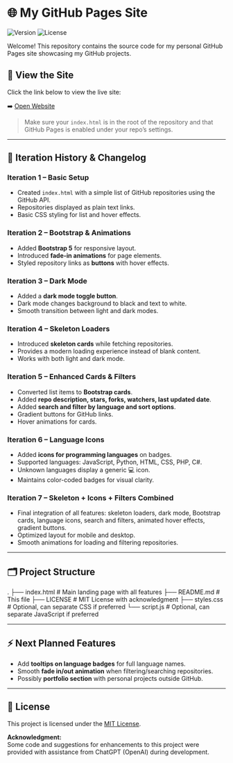 # 🌐 My GitHub Pages Site

![Version](https://img.shields.io/badge/version-7.0-blue?style=flat-square) ![License](https://img.shields.io/badge/license-MIT-green?style=flat-square)

Welcome! This repository contains the source code for my personal GitHub Pages site showcasing my GitHub projects.

## 🔗 View the Site

Click the link below to view the live site:

➡️ [Open Website](https://thingumicu.github.io/)

> Make sure your `index.html` is in the root of the repository and that GitHub Pages is enabled under your repo’s settings.

---

## 📝 Iteration History & Changelog

### Iteration 1 – Basic Setup
- Created `index.html` with a simple list of GitHub repositories using the GitHub API.
- Repositories displayed as plain text links.
- Basic CSS styling for list and hover effects.

### Iteration 2 – Bootstrap & Animations
- Added **Bootstrap 5** for responsive layout.
- Introduced **fade-in animations** for page elements.
- Styled repository links as **buttons** with hover effects.

### Iteration 3 – Dark Mode
- Added a **dark mode toggle button**.
- Dark mode changes background to black and text to white.
- Smooth transition between light and dark modes.

### Iteration 4 – Skeleton Loaders
- Introduced **skeleton cards** while fetching repositories.
- Provides a modern loading experience instead of blank content.
- Works with both light and dark mode.

### Iteration 5 – Enhanced Cards & Filters
- Converted list items to **Bootstrap cards**.
- Added **repo description, stars, forks, watchers, last updated date**.
- Added **search and filter by language and sort options**.
- Gradient buttons for GitHub links.
- Hover animations for cards.

### Iteration 6 – Language Icons
- Added **icons for programming languages** on badges.
- Supported languages: JavaScript, Python, HTML, CSS, PHP, C#.
- Unknown languages display a generic 💻 icon.
- Maintains color-coded badges for visual clarity.

### Iteration 7 – Skeleton + Icons + Filters Combined
- Final integration of all features: skeleton loaders, dark mode, Bootstrap cards, language icons, search and filters, animated hover effects, gradient buttons.
- Optimized layout for mobile and desktop.
- Smooth animations for loading and filtering repositories.

---

## 🗂️ Project Structure

.
├── index.html # Main landing page with all features
├── README.md # This file
├── LICENSE # MIT License with acknowledgment
├── styles.css # Optional, can separate CSS if preferred
└── script.js # Optional, can separate JavaScript if preferred


---

## ⚡ Next Planned Features
- Add **tooltips on language badges** for full language names.
- Smooth **fade in/out animation** when filtering/searching repositories.
- Possibly **portfolio section** with personal projects outside GitHub.

---

## 📄 License

This project is licensed under the [MIT License](LICENSE).  

**Acknowledgment:**  
Some code and suggestions for enhancements to this project were provided with assistance from ChatGPT (OpenAI) during development.
